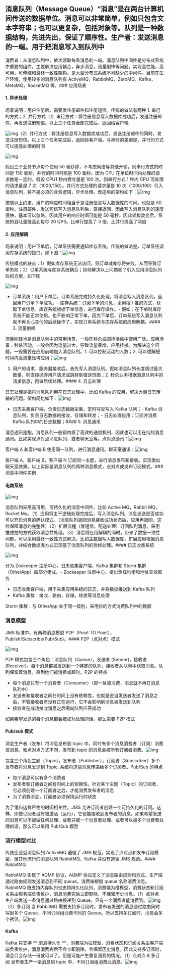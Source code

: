 ## 消息队列（Message Queue）“消息”是在两台计算机间传送的数据单位。消息可以非常简单，例如只包含文本字符串；也可以更复杂，包括对象等。队列是一种数据结构，先进先出，保证了顺序性。生产者：发送消息的一端。用于把消息写入到队列中

消费者：从消息队列中，依次读取每条消息的一端。消息队列中间件是分布式系统中重要的组件，主要解决应用耦合，异步消息，流量削锋等问题。实现高性能，高可用，可伸缩和最终一致性架构。是大型分布式系统不可缺少的中间件。目前在生产环境，使用较多的消息队列有 ActiveMQ，RabbitMQ，ZeroMQ，Kafka，MetaMQ，RocketMQ 等。### 应用场景

#### 1. 异步处理

场景说明：用户注册后，需要发注册邮件和注册短信。传统的做法有两种 1. 串行的方式；2. 并行方式（1）串行方式：将注册信息写入数据库成功后，发送注册邮件，再发送注册短信。以上三个任务全部完成后，返回给客户端

 ![img](images/820332-20160124211106000-2080222350.png)（2）并行方式：将注册信息写入数据库成功后，发送注册邮件的同时，发送注册短信。以上三个任务完成后，返回给客户端。与串行的差别是，并行的方式可以提高处理的时间

 ![img](images/820332-20160124211115703-218873208.png)

假设三个业务节点每个使用 50 毫秒钟，不考虑网络等其他开销，则串行方式的时间是 150 毫秒，并行的时间可能是 100 毫秒。因为 CPU 在单位时间内处理的请求数是一定的，假设 CPU1 秒内吞吐量是 100 次。则串行方式 1 秒内 CPU 可处理的请求量是 7 次（1000/150）。并行方式处理的请求量是 10 次（1000/100）引入消息队列，将不是必须的业务逻辑，异步处理。改造后的架构如下：![img](images/820332-20160124211131625-1083908699.png)

按照以上约定，用户的响应时间相当于是注册信息写入数据库的时间，也就是 50 毫秒。注册邮件，发送短信写入消息队列后，直接返回，因此写入消息队列的速度很快，基本可以忽略，因此用户的响应时间可能是 50 毫秒。因此架构改变后，系统的吞吐量提高到每秒 20 QPS。比串行提高了 3 倍，比并行提高了两倍

#### 2. 应用解耦

场景说明：用户下单后，订单系统需要通知库存系统。传统的做法是，订单系统调用库存系统的接口。如下图：![img](HTTP://static.codeceo.com/images/2016/02/4a63d31c026678EC4f5e4c65615524a5.png) 

传统模式的缺点：1）假如库存系统无法访问，则订单减库存将失败，从而导致订单失败；2）订单系统与库存系统耦合；如何解决以上问题呢？引入应用消息队列后的方案，如下图

![img](images/a0d2f7AE4BC26AC1b0534660b51af7b9.png) 

- 订单系统：用户下单后，订单系统完成持久化处理，将消息写入消息队列，返回用户订单下单成功。- 库存系统：订阅下单的消息，采用拉 / 推的方式，获取下单信息，库存系统根据下单信息，进行库存操作。- 假如：在下单时库存系统不能正常使用。也不影响正常下单，因为下单后，订单系统写入消息队列就不再关心其他的后续操作了。实现订单系统与库存系统的应用解耦。#### 3. 流量削峰

流量削锋也是消息队列中的常用场景，一般在秒杀或团抢活动中使用广泛。应用场景：秒杀活动，一般会因为流量过大，导致流量暴增，应用挂掉。为解决这个问题，一般需要在应用前端加入消息队列。1. 可以控制活动的人数；2. 可以缓解短时间内高流量压垮应用；![img](images/addea89be214fa66a0d45DB711Da4f91.png)

1. 用户的请求，服务器接收后，首先写入消息队列。假如消息队列长度超过最大数量，则直接抛弃用户请求或跳转到错误页面；2. 秒杀业务根据消息队列中的请求信息，再做后续处理。#### 4. 日志处理

日志处理是指将消息队列用在日志处理中，比如 Kafka 的应用，解决大量日志传输的问题。架构简化如下：![img](images/91a956e890623d5f05b3dac013d8dd3a.png)

- 日志采集客户端，负责日志数据采集，定时写受写入 Kafka 队列；- Kafka 消息队列，负责日志数据的接收，存储和转发；- 日志处理应用：订阅并消费 Kafka 队列中的日志数据；#### 5. 消息通讯 

消息通讯是指，消息队列一般都内置了高效的通信机制，因此也可以用在纯的消息通讯。比如实现点对点消息队列，或者聊天室等。点对点通讯：![img](images/f88e45bdce945FE93c31D68DF4059146.png)

客户端 A 和客户端 B 使用同一队列，进行消息通讯。聊天室通讯：![img](images/61c6fd8e58722d438Da19445c8016395.png)

客户端 A，客户端 B，客户端 N 订阅同一主题，进行消息发布和接收。实现类似聊天室效果。以上实际是消息队列的两种消息模式，点对点或发布订阅模式。###  消息中间件实例

#### 电商系统

 ![img](images/820332-20160124220821515-1142658553.jpg)

消息队列采用高可用，可持久化的消息中间件。比如 Active MQ，Rabbit MQ，Rocket Mq。（1）应用将主干逻辑处理完成后，写入消息队列。消息发送是否成功可以开启消息的确认模式。（消息队列返回消息接收成功状态后，应用再返回，这样保障消息的完整性）（2）扩展流程（发短信，配送处理）订阅队列消息。采用推或拉的方式获取消息并处理。（3）消息将应用解耦的同时，带来了数据一致性问题，可以采用最终一致性方式解决。比如主数据写入数据库，扩展应用根据消息队列，并结合数据库方式实现基于消息队列的后续处理。#### 日志收集系统

 ![img](images/820332-20160124220830750-1886187340.jpg)

分为 Zookeeper 注册中心，日志收集客户端，Kafka 集群和 Storm 集群（OtherApp）四部分组成。- Zookeeper 注册中心，提出负载均衡和地址查找服务
- 日志收集客户端，用于采集应用系统的日志，并将数据推送到 Kafka 队列
- Kafka 集群：接收，路由，存储，转发等消息处理

Storm 集群：与 OtherApp 处于同一级别，采用拉的方式消费队列中的数据

### 消息模型

JMS 标准中，有两种消息模型 P2P（Point TO Point），Publish/Subscribe(Pub/Sub)。#### P2P（点对点）模式

![img](images/20151201162724900.jpg)

P2P 模式包含三个角色：消息队列（Queue），发送者 (Sender)，接收者 (Receiver)。每个消息都被发送到一个特定的队列，接收者从队列中获取消息。队列保留着消息，直到他们被消费或超时。P2P 的特点

- 每个消息只有一个消费者（Consumer）（即一旦被消费，消息就不再在消息队列中）
- 发送者和接收者之间在时间上没有依赖性，也就是说当发送者发送了消息之后，不管接收者有没有正在运行，它不会影响到消息被发送到队列
- 接收者在成功接收消息之后需向队列应答成功 

如果希望发送的每个消息都会被成功处理的话，那么需要 P2P 模式 

#### Pub/sub 模式

消息生产者（发布）将消息发布到 topic 中，同时有多个消息消费者（订阅）消费该消息。和点对点方式不同，发布到 topic 的消息会被所有订阅者消费。![img](images/20151201162752176.jpg)

包含三个角色主题（Topic），发布者（Publisher），订阅者（Subscriber）多个发布者将消息发送到 Topic, 系统将这些消息传递给多个订阅者。Pub/Sub 的特点

- 每个消息可以有多个消费者
- 发布者和订阅者之间有时间上的依赖性。针对某个主题（Topic）的订阅者，它必须创建一个订阅者之后，才能消费发布者的消息
- 为了消费消息，订阅者必须保持运行的状态

为了缓和这样严格的时间相关性，JMS 允许订阅者创建一个可持久化的订阅。这样，即使订阅者没有被激活（运行），它也能接收到发布者的消息。如果希望发送的消息可以不被做任何处理、或者只被一个消息者处理、或者可以被多个消费者处理的话，那么可以采用 Pub/Sub 模型

### 流行模型对比

传统企业型消息队列 ActiveMQ 遵循了 JMS 规范，实现了点对点和发布订阅模型，但其他流行的消息队列 RabbitMQ、Kafka 并没有遵循 JMS 规范。#### RabbitMQ

RabbitMQ 实现了 AQMP 协议，AQMP 协议定义了消息路由规则和方式。生产端通过路由规则发送消息到不同 queue，消费端根据 queue 名称消费消息。RabbitMQ 既支持内存队列也支持持久化队列，消费端为推模型，消费状态和订阅关系由服务端负责维护，消息消费完后立即删除，不保留历史消息。（1）点对点
生产端发送一条消息通过路由投递到 Queue，只有一个消费者能消费到。![img](images/20151201162841986.jpg)（2）多订阅
当 RabbitMQ 需要支持多订阅时，发布者发送的消息通过路由同时写到多个 Queue，不同订阅组消费不同的 Queue。所以支持多订阅时，消息会多个拷贝。![img](images/20151201162903057.jpg)

#### Kafka

Kafka 只支持 ** 消息持久化 **，消费端为拉模型，消费状态和订阅关系由客户端端负责维护，消息消费完后不会立即删除，会保留历史消息。因此支持多订阅时，消息只会存储一份就可以了。但是可能产生重复消费的情况。（1）点对点 & 多订阅 发布者生产一条消息到 topic 中，不同订阅组消费此消息。![img](images/20151201162920224.jpg) 